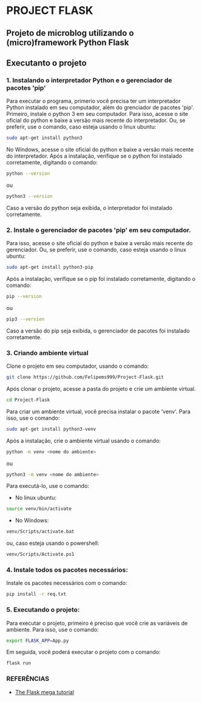 # PROJECT FLASK

## Projeto de microblog utilizando o (micro)framework Python Flask

## Executanto o projeto

### 1. Instalando o interpretador Python e o gerenciador de pacotes 'pip'
Para executar o programa, primerio você precisa ter um interpretador Python instalado em seu computador, além do grenciador de pacotes 'pip'.
Primeiro, instale o python 3 em seu computador. Para isso, acesse o site oficial do python e baixe a versão mais recente do interpretador. Ou, se preferir, use o comando, caso esteja usando o linux ubuntu:

```bash
sudo apt-get install python3
```

No Windows, acesse o site oficial do python e baixe a versão mais recente do interpretador.
Após a instalação, verifique se o python foi instalado corretamente, digitando o comando:

```bash
python --version
```

ou

```bash
python3 --version
```

Caso a versão do python seja exibida, o interpretador foi instalado corretamente.

### 2. Instale o gerenciador de pacotes 'pip' em seu computador.

Para isso, acesse o site oficial do python e baixe a versão mais recente do gerenciador. Ou, se preferir, use o comando, caso esteja usando o linux ubuntu:

```bash
sudo apt-get install python3-pip
```

Após a instalação, verifique se o pip foi instalado corretamente, digitando o comando:

```bash
pip --version
```

ou

```bash
pip3 --version
```

Caso a versão do pip seja exibida, o gerenciador de pacotes foi instalado corretamente.

### 3. Criando ambiente virtual

Clone o projeto em seu computador, usando o comando:

```bash
git clone https://github.com/Felipems999/Project-Flask.git
```

Após clonar o projeto, acesse a pasta do projeto e crie um ambiente virtual.

```bash
cd Project-Flask
```

Para criar um ambiente virtual, você precisa instalar o pacote 'venv'. Para isso, use o comando:

```bash
sudo apt-get install python3-venv
```

Após a instalação, crie o ambiente virtual usando o comando:

```bash
python -m venv <nome do ambiente> 
```

ou 

```bash
python3 -m venv <nome do ambiente>
```

Para executá-lo, use o comando:

- No linux ubuntu:

```bash	
source venv/bin/activate
```

- No Windows:
```bash	
venv/Scripts/activate.bat
```

ou, caso esteja usando o powershell:

```bash	
venv/Scripts/Activate.ps1
```

### 4. Instale todos os pacotes necessários:

Instale os pacotes necessários com o comando:

```bash	
pip install -r req.txt
```

### 5. Executando o projeto:

Para executar o projeto, primeiro é preciso que você crie as variáveis de ambiente. Para isso, use o comando:

```bash
export FLASK_APP=App.py
```

Em seguida, você poderá executar o projeto com o comando:

```bash
flask run
```

### REFERÊNCIAS

- [The Flask mega tutorial](https://blog.miguelgrinberg.com/post/the-flask-mega-tutorial-part-i-hello-world)
